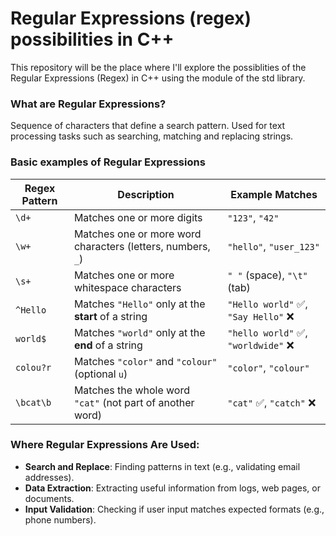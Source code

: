 # Regular Expressions (regex) possibilities in C++
This repository will be the place where I'll explore the possiblities of the Regular Expressions (Regex) in C++ using the <regrex> module of the std library.

### What are Regular Expressions?
Sequence of characters that define a search pattern. Used for text processing tasks such as searching, matching and replacing strings.

### Basic examples of Regular Expressions
| **Regex Pattern** | **Description** | **Example Matches** |
|------------------|---------------|----------------|
| `\d+` | Matches one or more digits | `"123"`, `"42"` |
| `\w+` | Matches one or more word characters (letters, numbers, `_`) | `"hello"`, `"user_123"` |
| `\s+` | Matches one or more whitespace characters | `" "` (space), `"\t"` (tab) |
| `^Hello` | Matches `"Hello"` only at the **start** of a string | `"Hello world"` ✅, `"Say Hello"` ❌ |
| `world$` | Matches `"world"` only at the **end** of a string | `"hello world"` ✅, `"worldwide"` ❌ |
| `colou?r` | Matches `"color"` and `"colour"` (optional `u`) | `"color"`, `"colour"` |
| `\bcat\b` | Matches the whole word `"cat"` (not part of another word) | `"cat"` ✅, `"catch"` ❌ |

### Where Regular Expressions Are Used:
- **Search and Replace**: Finding patterns in text (e.g., validating email addresses).  
- **Data Extraction**: Extracting useful information from logs, web pages, or documents.  
- **Input Validation**: Checking if user input matches expected formats (e.g., phone numbers).  
